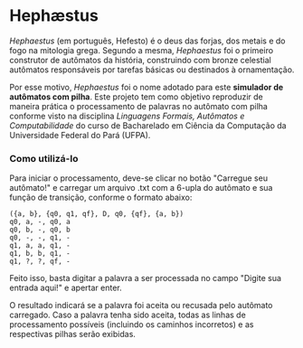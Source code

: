 # Hephæstus

*Hephaestus* (em português, Hefesto) é o deus das forjas, dos metais e do fogo na mitologia grega. Segundo a mesma, *Hephaestus* foi o primeiro construtor de autômatos da história, construindo com bronze celestial autômatos responsáveis por tarefas básicas ou destinados à ornamentação. 

Por esse motivo, *Hephaestus* foi o nome adotado para este **simulador de autômatos com pilha**. Este projeto tem como objetivo reproduzir de maneira prática o processamento de palavras no autômato com pilha conforme visto na disciplina *Linguagens Formais, Autômatos e Computabilidade* do curso de Bacharelado em Ciência da Computação da Universidade Federal do Pará (UFPA). 

### Como utilizá-lo
Para iniciar o processamento, deve-se clicar no botão "Carregue seu autômato!" e carregar um arquivo .txt com a 6-upla do autômato e sua função de transição, conforme o formato abaixo: 
```
({a, b}, {q0, q1, qf}, D, q0, {qf}, {a, b})
q0, a, -, q0, a
q0, b, -, q0, b
q0, -, -, q1, -
q1, a, a, q1, -
q1, b, b, q1, -
q1, ?, ?, qf, -
```
Feito isso, basta digitar a palavra a ser processada no campo "Digite sua entrada aqui!" e apertar enter. 


O resultado indicará se a palavra foi aceita ou recusada pelo autômato carregado. Caso a palavra tenha sido aceita, todas as linhas de processamento possíveis (incluindo os caminhos incorretos) e as respectivas pilhas serão exibidas. 
